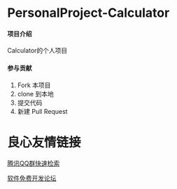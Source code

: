 # PersonalProject-Calculator

#### 项目介绍
Calculator的个人项目

#### 参与贡献

1. Fork 本项目
2. clone 到本地
3. 提交代码
4. 新建 Pull Request




 # 良心友情链接

[腾讯QQ群快速检索](http://u.720life.cn/s/8cf73f7c)

[软件免费开发论坛](http://u.720life.cn/s/bbb01dc0)